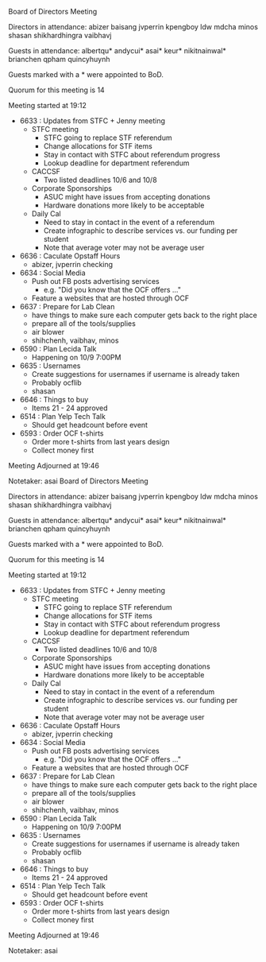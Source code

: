 Board of Directors Meeting

Directors in attendance:
abizer
baisang
jvperrin
kpengboy
ldw
mdcha
minos
shasan
shikhardhingra
vaibhavj

Guests in attendance:
albertqu*
andycui*
asai*
keur*
nikitnainwal*
brianchen
qpham
quincyhuynh

Guests marked with a * were appointed to BoD.


Quorum for this meeting is 14

Meeting started at 19:12

* 6633 : Updates from STFC + Jenny meeting
	* STFC meeting
		* STFC going to replace STF referendum
		* Change allocations for STF items
		* Stay in contact with STFC about referendum progress
		* Lookup deadline for department referendum
	* CACCSF
		* Two listed deadlines 10/6 and 10/8
	* Corporate Sponsorships
		* ASUC might have issues from accepting donations
		* Hardware donations more likely to be acceptable
	* Daily Cal
		* Need to stay in contact in the event of a referendum
		* Create infographic to describe services vs. our funding per student
		* Note that average voter may not be average user
* 6636 : Caculate Opstaff Hours
	* abizer, jvperrin checking
* 6634 : Social Media
	* Push out FB posts advertising services
		* e.g. "Did you know that the OCF offers ..."
	* Feature a websites that are hosted through OCF
* 6637 : Prepare for Lab Clean
	* have things to make sure each computer gets back to the right place
	* prepare all of the tools/supplies
	* air blower
	* shihchenh, vaibhav, minos
* 6590 : Plan Lecida Talk
	* Happening on 10/9 7:00PM
* 6635 : Usernames
	* Create suggestions for usernames if username is already taken
	* Probably ocflib
	* shasan
* 6646 : Things to buy
	* Items 21 - 24 approved
* 6514 : Plan Yelp Tech Talk
	* Should get headcount before event
* 6593 : Order OCF t-shirts
	* Order more t-shirts from last years design
	* Collect money first

Meeting Adjourned at 19:46

Notetaker: asai
Board of Directors Meeting

Directors in attendance:
abizer
baisang
jvperrin
kpengboy
ldw
mdcha
minos
shasan
shikhardhingra
vaibhavj

Guests in attendance:
albertqu*
andycui*
asai*
keur*
nikitnainwal*
brianchen
qpham
quincyhuynh

Guests marked with a * were appointed to BoD.


Quorum for this meeting is 14

Meeting started at 19:12

* 6633 : Updates from STFC + Jenny meeting
	* STFC meeting
		* STFC going to replace STF referendum
		* Change allocations for STF items
		* Stay in contact with STFC about referendum progress
		* Lookup deadline for department referendum
	* CACCSF
		* Two listed deadlines 10/6 and 10/8
	* Corporate Sponsorships
		* ASUC might have issues from accepting donations
		* Hardware donations more likely to be acceptable
	* Daily Cal
		* Need to stay in contact in the event of a referendum
		* Create infographic to describe services vs. our funding per student
		* Note that average voter may not be average user
* 6636 : Caculate Opstaff Hours
	* abizer, jvperrin checking
* 6634 : Social Media
	* Push out FB posts advertising services
		* e.g. "Did you know that the OCF offers ..."
	* Feature a websites that are hosted through OCF
* 6637 : Prepare for Lab Clean
	* have things to make sure each computer gets back to the right place
	* prepare all of the tools/supplies
	* air blower
	* shihchenh, vaibhav, minos
* 6590 : Plan Lecida Talk
	* Happening on 10/9 7:00PM
* 6635 : Usernames
	* Create suggestions for usernames if username is already taken
	* Probably ocflib
	* shasan
* 6646 : Things to buy
	* Items 21 - 24 approved
* 6514 : Plan Yelp Tech Talk
	* Should get headcount before event
* 6593 : Order OCF t-shirts
	* Order more t-shirts from last years design
	* Collect money first

Meeting Adjourned at 19:46

Notetaker: asai
